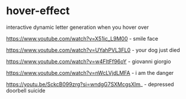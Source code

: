 # hover-effect
interactive dynamic letter generation when you hover over

https://www.youtube.com/watch?v=X51ic_L9M00 - smile face

https://www.youtube.com/watch?v=UYahPVL3FL0 - your dog just died

https://www.youtube.com/watch?v=w4FItFf96oY - giovanni giorgio

https://www.youtube.com/watch?v=nWcLVjdLMFA - i am the danger

https://youtu.be/SckcB099zrg?si=wndgG7SXMcgsXlm_ - depressed doorbell suicide